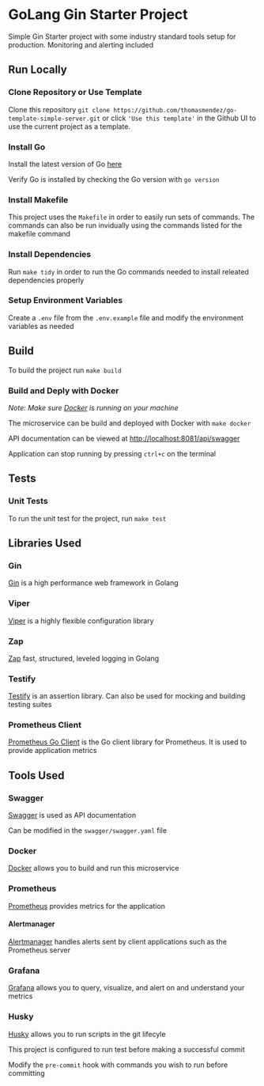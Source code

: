 # GoLang Gin Starter Project

Simple Gin Starter project with some industry standard tools setup for production. Monitoring and alerting included

## Run Locally

### Clone Repository or Use Template

Clone this repository `git clone https://github.com/thomasmendez/go-template-simple-server.git` or click `'Use this template'` in the Github UI to use the current project as a template.

### Install Go

Install the latest version of Go [here](https://go.dev/doc/install)

Verify Go is installed by checking the Go version with `go version`

### Install Makefile

This project uses the `Makefile` in order to easily run sets of commands. The commands can also be run invidually using the commands listed for the makefile command

### Install Dependencies

Run `make tidy` in order to run the Go commands needed to install releated dependencies properly

### Setup Environment Variables

Create a `.env` file from the `.env.example` file and modify the environment variables as needed

## Build

To build the project run `make build`

### Build and Deply with Docker

*Note: Make sure [Docker](https://www.docker.com/) is running on your machine*

The microservice can be build and deployed with Docker with `make docker`

API documentation can be viewed at [http://localhost:8081/api/swagger](http://localhost:8081/api/swagger)

Application can stop running by pressing `ctrl+c` on the terminal

## Tests

### Unit Tests

To run the unit test for the project, run `make test`

## Libraries Used

### Gin

[Gin](https://github.com/gin-gonic/gin) is a high performance web framework in Golang

### Viper

[Viper](https://github.com/spf13/viper) is a highly flexible configuration library

### Zap

[Zap](https://github.com/uber-go/zap) fast, structured, leveled logging in Golang

### Testify

[Testify](https://github.com/stretchr/testify) is an assertion library. Can also be used for mocking and building testing suites

### Prometheus Client

[Prometheus Go Client](github.com/prometheus/client_golang) is the Go client library for Prometheus. It is used to provide application metrics

## Tools Used

### Swagger

[Swagger](https://swagger.io/) is used as API documentation

Can be modified in the `swagger/swagger.yaml` file

### Docker

[Docker](https://www.docker.com/) allows you to build and run this microservice

### Prometheus

[Prometheus](https://prometheus.io/) provides metrics for the application

#### Alertmanager

[Alertmanager](https://prometheus.io/docs/alerting/latest/alertmanager/) handles alerts sent by client applications such as the Prometheus server

### Grafana

[Grafana](https://grafana.com/oss/grafana/) allows you to query, visualize, and alert on and understand your metrics

### Husky

[Husky](https://github.com/automation-co/husky) allows you to run scripts in the git lifecyle

This project is configured to run test before making a successful commit

Modify the `pre-commit` hook with commands you wish to run before committing
